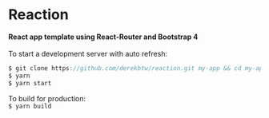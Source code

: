 # Reaction
**React app template using React-Router and Bootstrap 4**
<br/>
<br/>
To start a development server with auto refresh:<br/>
```c
$ git clone https://github.com/derekbtw/reaction.git my-app && cd my-app
$ yarn
$ yarn start
```

To build for production:<br/>
`$ yarn build`
